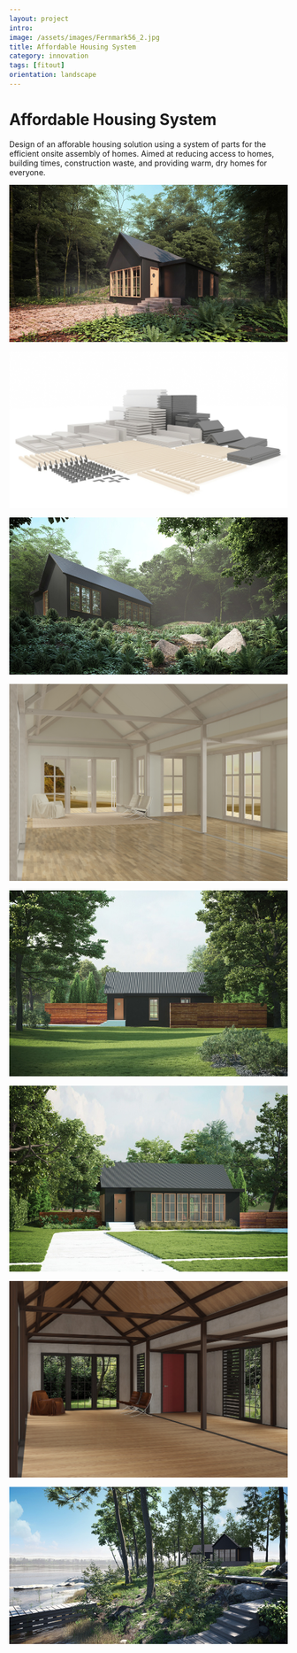 ```yaml
---
layout: project
intro:  
image: /assets/images/Fernmark56_2.jpg
title: Affordable Housing System
category: innovation
tags: [fitout]
orientation: landscape
---
```


# Affordable Housing System 

Design of an afforable housing solution using a system of parts for the efficient onsite assembly of homes. 
Aimed at reducing access to homes, building times, construction waste, and providing warm, dry homes for everyone.

![](/assets/images/Fernmark56_1.jpg)

![](/assets/images/Components1.jpg)

![](/assets/images/Fernmark56_2.jpg)

![](/assets/images/4-1.jpg)

![](/assets/images/Fernmark56_3.jpg)

![](/assets/images/Fernmark56_8.jpg)

![](/assets/images/6-1.jpg)

![](/assets/images/Fernmark56_7.jpg)



